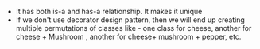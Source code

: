 - It has both is-a and has-a relationship. It makes it unique
- If we don't use decorator design pattern, then we will end up creating multiple permutations of classes like - one class for cheese, another for cheese + Mushroom , another for cheese+ mushroom + pepper, etc.